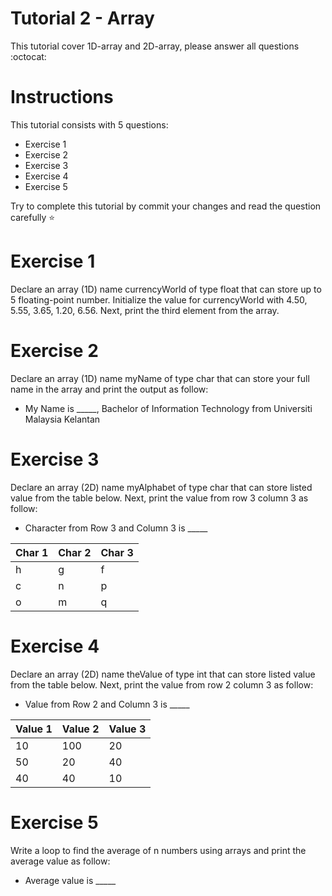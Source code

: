 # Tutorial 2 - Array 
This tutorial cover 1D-array and 2D-array, please answer all questions :octocat:

# Instructions
This tutorial consists with 5 questions: 

* Exercise 1
* Exercise 2
* Exercise 3
* Exercise 4
* Exercise 5

Try to complete this tutorial by commit your changes and read the question carefully :star:

# Exercise 1
Declare an array (1D) name currencyWorld of type float that can store up to 5 floating-point number. Initialize the value for currencyWorld with 4.50, 5.55, 3.65, 1.20, 6.56. Next, print the third element from the array. 

# Exercise 2
Declare an array (1D) name myName of type char that can store your full name in the array and print the output as follow:
* My Name is _____, Bachelor of Information Technology from Universiti Malaysia Kelantan

# Exercise 3
Declare an array (2D) name myAlphabet of type char that can store listed value from the table below. Next, print the value from row 3 column 3 as follow:
* Character from Row 3 and Column 3 is _____

|Char 1 |Char 2 |Char 3 |
|-------|-------|-------|
|h      |g      |f      |
|c      |n      |p      |
|o      |m      |q      |

# Exercise 4
Declare an array (2D) name theValue of type int that can store listed value from the table below. Next, print the value from row 2 column 3 as follow: 
* Value from Row 2 and Column 3 is _____

|Value 1|Value 2|Value 3|
|-------|-------|-------|
|10     |100    |20     |
|50     |20     |40     |
|40     |40     |10     |

# Exercise 5
Write a loop to find the average of n numbers using arrays and print the average value as follow: 
* Average value is _____
